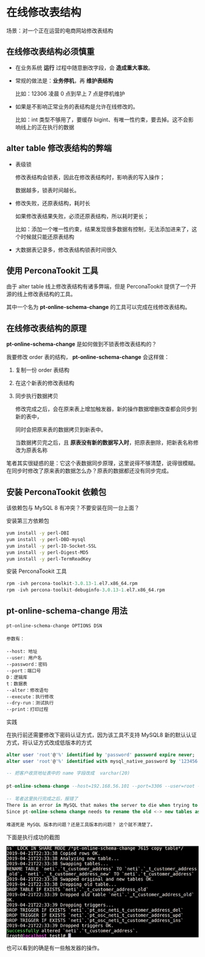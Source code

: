 # 在线修改表结构

场景：对一个正在运营的电商网站修改表结构

## 在线修改表结构必须慎重

- 在业务系统 **运行** 过程中随意删改字段，会 **造成重大事故**。

- 常规的做法是：**业务停机**，再 **维护表结构**

  比如：12306 凌晨 0 点到早上 7 点是停机维护

- 如果是不影响正常业务的表结构是允许在线修改的。

  比如：int 类型不够用了，要缓存 bigint、有唯一性约束，要去掉。这不会影响线上的正在执行的数据

## alter table 修改表结构的弊端

- 表级锁

  修改表结构会锁表，因此在修改表结构时，影响表的写入操作；

  数据越多，锁表时间越长。

- 修改失败，还原表结构，耗时长

  如果修改表结果失败，必须还原表结构，所以耗时更长；

  比如：添加一个唯一性约束，结果发现很多数据有控制，无法添加进来了，这个时候就只能还原表结构

- 大数据表记录多，修改表结构锁表时间很久

## 使用 PerconaTookit 工具

由于 alter table 线上修改表结构有诸多弊端，但是 PerconaTookit 提供了一个开源的线上修改表结构的工具。

其中一个名为 **pt-online-schema-change** 的工具可以完成在线修改表结构。

## 在线修改表结构的原理

 **pt-online-schema-change** 是如何做到不锁表修改表结构的？

我要修改 order 表的结构， **pt-online-schema-change** 会这样做：

1. 复制一份 order 表结构

2. 在这个新表的修改表结构

3. 同步执行数据拷贝

   修改完成之后，会在原来表上增加触发器，新的操作数据增删改查都会同步到新的表中，

   同时会把原来表的数据拷贝到新表中。

   当数据拷贝完之后，且 **原表没有新的数据写入时**，把原表删除，把新表名称修改为原表名称

笔者其实很疑惑的是：它这个表数据同步原理，这里说得不够清楚，说得很模糊。在同步时修改了原来表的数据怎么办？原表的数据都还没有同步完成。

## 安装 PerconaTookit 依赖包

该依赖包与 MySQL 8 有冲突？不要安装在同一台上面？

安装第三方依赖包

```bash
yum install -y perl-DBI
yum install -y perl-DBD-mysql
yum install -y perl-IO-Socket-SSL
yum install -y perl-Digest-MD5
yum install -y perl-TermReadKey
```

安装 PerconaTookit 工具

```sql
rpm -ivh percona-toolkit-3.0.13-1.el7.x86_64.rpm
rpm -ivh percona-toolkit-debuginfo-3.0.13-1.el7.x86_64.rpm
```

## **pt-online-schema-change** 用法

```bash
pt-online-schema-change OPTIONS DSN

参数有：

--host: 地址
--user: 用户名
--password：密码
--port：端口号
D：逻辑库
t：数据表
--alter：修改语句
--execute：执行修改
--dry-run：测试执行
--print：打印过程
```

实践

在执行前还需要修改下密码认证方式，因为该工具不支持 MySQL8 新的默认认证方式，将认证方式改成低版本的方式

```sql
alter user 'root'@'%' identified by 'password' password expire never;
alter user 'root'@'%' identified with mysql_native_password by '123456';
```

```sql
-- 把客户收货地址表中的 name 字段改成  varchar(20)

pt-online-schema-change --host=192.168.56.101 --port=3306 --user=root --password=123456 --alter "modify name varchar(20) not null comment '收货人'" D=neti,t=t_customer_address --print --execute

-- 笔者这里执行完成之后，报错了
There is an error in MySQL that makes the server to die when trying to rename a table with FKs. See https://bugs.mysql.com/bug.php?id=96145
Since pt-online-schema change needs to rename the old <-> new tables as the final step, and the requested table has FKs, it cannot be executed under the current MySQL version

难道死是 MySQL 版本的问题？还是工具版本的问题？ 这个就不清楚了。 
```

下面是执行成功的截图

![image-20200607152047353](./assets/image-20200607152047353.png)

也可以看到的确是有一些触发器的操作。


